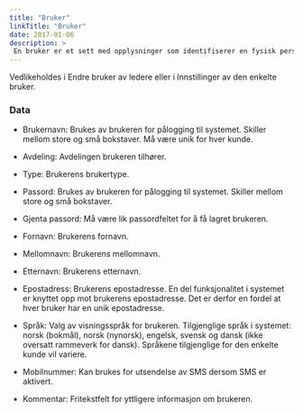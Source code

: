 ```yaml
---
title: "Bruker"
linkTitle: "Bruker"
date: 2017-01-06
description: >
 En bruker er et sett med opplysninger som identifiserer en fysisk person som skal bruke Qm+.
---
```

Vedlikeholdes i Endre bruker av ledere eller i Innstillinger av den enkelte bruker.

### Data
- Brukernavn: Brukes av brukeren for pålogging til systemet. Skiller mellom store og små bokstaver. Må være unik for hver kunde.

- Avdeling: Avdelingen brukeren tilhører.

- Type: Brukerens brukertype.

- Passord: Brukes av brukeren for pålogging til systemet. Skiller mellom store og små bokstaver.

- Gjenta passord: Må være lik passordfeltet for å få lagret brukeren.

- Fornavn: Brukerens fornavn.

- Mellomnavn: Brukerens mellomnavn.

- Etternavn: Brukerens etternavn.

- Epostadress: Brukerens epostadresse. En del funksjonalitet i systemet er knyttet opp mot brukerens epostadresse. Det er derfor en fordel at hver bruker har en unik epostadresse.

- Språk: Valg av visningsspråk for brukeren. Tilgjenglige språk i systemet: norsk (bokmål), norsk (nynorsk), engelsk, svensk og dansk (ikke oversatt rammeverk for dansk). Språkene tilgjenglige for den enkelte kunde vil variere.

- Mobilnummer: Kan brukes for utsendelse av SMS dersom SMS er aktivert.

- Kommentar: Fritekstfelt for yttligere informasjon om brukeren.

